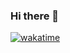 ### Hi there 👋 
[![wakatime](https://wakatime.com/badge/user/70becc32-dbbb-46d5-b746-dd9a4d260199.svg)](https://wakatime.com/@70becc32-dbbb-46d5-b746-dd9a4d260199?style=flat)

<!--
**Eninspace/Eninspace** is a ✨ _special_ ✨ repository because its `README.md` (this file) appears on your GitHub profile.

Here are some ideas to get you started:

- 🔭 I’m currently working on ...
- 🌱 I’m currently learning ...
- 👯 I’m looking to collaborate on ...
- 🤔 I’m looking for help with ...
- 💬 Ask me about ...
- 📫 How to reach me: ...
- 😄 Pronouns: ...
- ⚡ Fun fact: ...
-->
